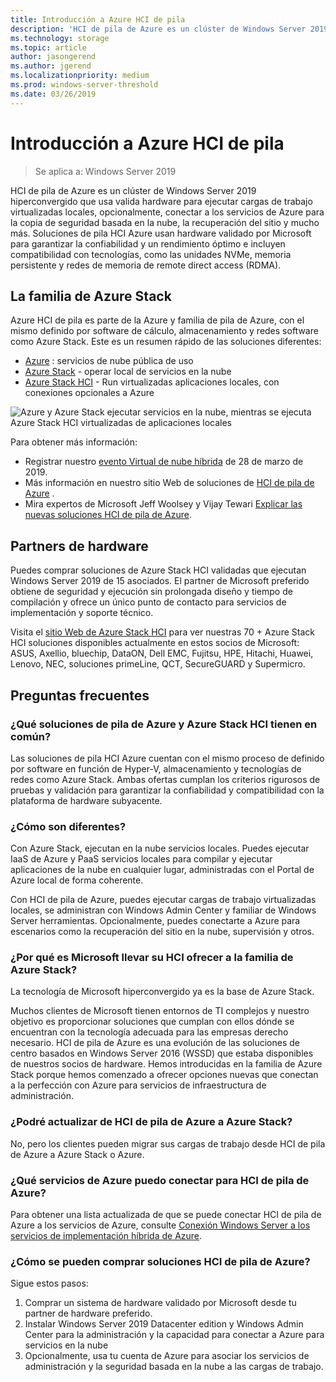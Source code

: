 ```yaml
---
title: Introducción a Azure HCI de pila
description: 'HCI de pila de Azure es un clúster de Windows Server 2019 hiperconvergido que usa valida hardware para ejecutar cargas de trabajo virtualizadas locales, opcionalmente, conectar a los servicios de Azure para la copia de seguridad basada en la nube, la recuperación del sitio y mucho más. Soluciones de pila HCI Azure usan hardware validado por Microsoft para garantizar la confiabilidad y un rendimiento óptimo e incluyen compatibilidad con tecnologías, como las unidades NVMe, memoria persistente y redes de memoria de remote direct access (RDMA).'
ms.technology: storage
ms.topic: article
author: jasongerend
ms.author: jgerend
ms.localizationpriority: medium
ms.prod: windows-server-threshold
ms.date: 03/26/2019
---
```


# Introducción a Azure HCI de pila

>Se aplica a: Windows Server 2019

HCI de pila de Azure es un clúster de Windows Server 2019 hiperconvergido que usa valida hardware para ejecutar cargas de trabajo virtualizadas locales, opcionalmente, conectar a los servicios de Azure para la copia de seguridad basada en la nube, la recuperación del sitio y mucho más. Soluciones de pila HCI Azure usan hardware validado por Microsoft para garantizar la confiabilidad y un rendimiento óptimo e incluyen compatibilidad con tecnologías, como las unidades NVMe, memoria persistente y redes de memoria de remote direct access (RDMA).

## La familia de Azure Stack

Azure HCI de pila es parte de la Azure y familia de pila de Azure, con el mismo definido por software de cálculo, almacenamiento y redes software como Azure Stack. Este es un resumen rápido de las soluciones diferentes:

- [Azure](https://azure.microsoft.com) : servicios de nube pública de uso
- [Azure Stack](https://azure.microsoft.com/overview/azure-stack) - operar local de servicios en la nube
- [Azure Stack HCI](https://azure.microsoft.com/overview/azure-stack/hci) - Run virtualizadas aplicaciones locales, con conexiones opcionales a Azure

![Azure y Azure Stack ejecutar servicios en la nube, mientras se ejecuta Azure Stack HCI virtualizadas de aplicaciones locales](media/azure-and-azure-stack-family.png)

Para obtener más información:

- Registrar nuestro [evento Virtual de nube híbrida](https://info.microsoft.com/ww-landing-building-a-successful-hybrid-cloud-strategy.html) de 28 de marzo de 2019.
- Más información en nuestro sitio Web de soluciones de [HCI de pila de Azure](https://azure.microsoft.com/overview/azure-stack/hci) .
- Mira expertos de Microsoft Jeff Woolsey y Vijay Tewari [Explicar las nuevas soluciones HCI de pila de Azure](https://aka.ms/AzureStackOverviewVideo).

## Partners de hardware

Puedes comprar soluciones de Azure Stack HCI validadas que ejecutan Windows Server 2019 de 15 asociados. El partner de Microsoft preferido obtiene de seguridad y ejecución sin prolongada diseño y tiempo de compilación y ofrece un único punto de contacto para servicios de implementación y soporte técnico.

Visita el [sitio Web de Azure Stack HCI](https://azure.microsoft.com/overview/azure-stack/hci) para ver nuestras 70 + Azure Stack HCI soluciones disponibles actualmente en estos socios de Microsoft: ASUS, Axellio, bluechip, DataON, Dell EMC, Fujitsu, HPE, Hitachi, Huawei, Lenovo, NEC, soluciones primeLine, QCT, SecureGUARD y Supermicro.

## Preguntas frecuentes

### ¿Qué soluciones de pila de Azure y Azure Stack HCI tienen en común? 
Las soluciones de pila HCI Azure cuentan con el mismo proceso de definido por software en función de Hyper-V, almacenamiento y tecnologías de redes como Azure Stack. Ambas ofertas cumplan los criterios rigurosos de pruebas y validación para garantizar la confiabilidad y compatibilidad con la plataforma de hardware subyacente.

### ¿Cómo son diferentes?
Con Azure Stack, ejecutan en la nube servicios locales. Puedes ejecutar IaaS de Azure y PaaS servicios locales para compilar y ejecutar aplicaciones de la nube en cualquier lugar, administradas con el Portal de Azure local de forma coherente.

Con HCI de pila de Azure, puedes ejecutar cargas de trabajo virtualizadas locales, se administran con Windows Admin Center y familiar de Windows Server herramientas. Opcionalmente, puedes conectarte a Azure para escenarios como la recuperación del sitio en la nube, supervisión y otros.

### ¿Por qué es Microsoft llevar su HCI ofrecer a la familia de Azure Stack? 
La tecnología de Microsoft hiperconvergido ya es la base de Azure Stack. 

Muchos clientes de Microsoft tienen entornos de TI complejos y nuestro objetivo es proporcionar soluciones que cumplan con ellos dónde se encuentran con la tecnología adecuada para las empresas derecho necesario. HCI de pila de Azure es una evolución de las soluciones de centro basados en Windows Server 2016 (WSSD) que estaba disponibles de nuestros socios de hardware. Hemos introducidas en la familia de Azure Stack porque hemos comenzado a ofrecer opciones nuevas que conectan a la perfección con Azure para servicios de infraestructura de administración. 

### ¿Podré actualizar de HCI de pila de Azure a Azure Stack? 
No, pero los clientes pueden migrar sus cargas de trabajo desde HCI de pila de Azure a Azure Stack o Azure.

### ¿Qué servicios de Azure puedo conectar para HCI de pila de Azure?

Para obtener una lista actualizada de que se puede conectar HCI de pila de Azure a los servicios de Azure, consulte [Conexión Windows Server a los servicios de implementación híbrida de Azure](../azure-hybrid-services/index.md).

### ¿Cómo se pueden comprar soluciones HCI de pila de Azure?
Sigue estos pasos:

1. Comprar un sistema de hardware validado por Microsoft desde tu partner de hardware preferido.
1. Instalar Windows Server 2019 Datacenter edition y Windows Admin Center para la administración y la capacidad para conectar a Azure para servicios en la nube
1. Opcionalmente, usa tu cuenta de Azure para asociar los servicios de administración y la seguridad basada en la nube a las cargas de trabajo.